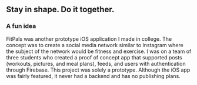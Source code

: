 ## Stay in shape. Do it together.

### A fun idea
FitPals was another prototype iOS application I made in college. The concept was to create a social media network similar to Instagram where the subject of the network would be fitness and exercise. I was on a team of three students who created a proof of concept app that supported posts (workouts, pictures, and meal plans), feeds, and users with authentication through Firebase.
This project was solely a prototype. Although the iOS app was fairly featured, it never had a backend and has no publishing plans.